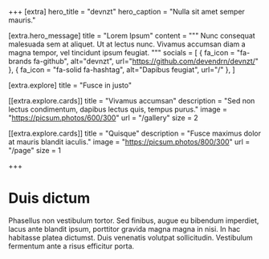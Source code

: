 +++
[extra]
hero_title = "devnzt"
hero_caption = "Nulla sit amet semper mauris."

[extra.hero_message]
title = "Lorem Ipsum"
content = """
Nunc consequat malesuada sem at aliquet. Ut at lectus nunc. Vivamus accumsan diam a magna tempor, vel tincidunt ipsum feugiat.
"""
socials = [
    { fa_icon = "fa-brands fa-github", alt="devnzt", url="https://github.com/devendrn/devnzt/" },
    { fa_icon = "fa-solid fa-hashtag", alt="Dapibus feugiat", url="/" },
]

[extra.explore]
title = "Fusce in justo"

[[extra.explore.cards]]
title = "Vivamus accumsan"
description = "Sed non lectus condimentum, dapibus lectus quis, tempus purus."
image = "https://picsum.photos/600/300"
url = "/gallery"
size = 2

[[extra.explore.cards]]
title = "Quisque"
description = "Fusce maximus dolor at mauris blandit iaculis."
image = "https://picsum.photos/800/300"
url = "/page"
size = 1

+++

# Duis dictum

Phasellus non vestibulum tortor. Sed finibus, augue eu bibendum imperdiet, lacus ante blandit ipsum, porttitor gravida magna magna in nisi. In hac habitasse platea dictumst. Duis venenatis volutpat sollicitudin. Vestibulum fermentum ante a risus efficitur porta. 
